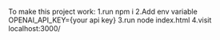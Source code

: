 To make this project work:
1.run npm i
2.Add env variable OPENAI_API_KEY={your api key}
3.run node index.html
4.visit localhost:3000/